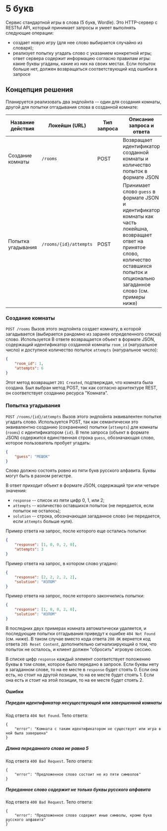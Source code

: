 # 5 букв
Сервис стандартной игры в слова (5 букв, Wordle).
Это HTTP-сервер с RESTful API, который принимает запросы и умеет выполнять следующие операции:
* создает новую игру (для нее слово выбирается случайно из словаря);
* реализует попытку угадать слово с указанием конкретной игры; ответ сервера содержит информацию согласно правилам игры: какие буквы угаданы, какие из них на своих местах. Если попыток больше нет, должен возвращаться соответствующий код ошибки в запросе

## Концепция решения
Планируется реализовать два эндпойнта -- один для создания комнаты, другой для попытки отгадывания слова в созданной комнате:

| Название действия  | Локейшн (URL)          | Тип запроса | Описание запроса и ответа                                                                                                                                                                              |
|--------------------|------------------------|-------------|--------------------------------------------------------------------------------------------------------------------------------------------------------------------------------------------------------|
| Создание комнаты   | `/rooms`               | POST        | Возвращает идентификатор созданной комнаты и количество попыток в формате JSON                                                                                                                         |
| Попытка угадывания | `/rooms/{id}/attempts` | POST        | Принимает слово `guess` в формате JSON и идентификатор комнаты как часть локейшна, возвращает ответ на принятое слово, количество оставшихся попыток и опционально загаданное слово (см. примеры ниже) |


### Создание комнаты
`POST /rooms`
Вызов этого эндпойнта создает комнату, в которой загадывается (выбирается рандомно из заранее определенного списка) слово. Используется В ответе возвращается объект в формате JSON, содержащий идентификатор созданной комнаты `room_id` (натуральное число) и доступное количество попыток `attempts` (натуральное число):
```json
{
    "room_id": 1,
    "attempts": 6
}
```

Этот метод возвращает `201 Created`, подтверждая, что комната была создана. Был выбран метод POST, так как согласно архитектуре REST, он соответствует созданию ресурса "Комната".

### Попытка угадывания
`POST /rooms/{id}/attempts`
Вызов этого эндпойнта эквивалентен попытке угадать слово. Используется POST, так как семантически это эквивалентно созданию (сохранению) попытки (`attempts`) для комнаты (`rooms`) с идентификатором `{id}`.
В теле запроса (объект в формате JSON) содержится единственная строка `guess`, обозначающая слово, которое пользователь пробует угадать:
```json
{
    "guess": "МЕШОК"
}
```
Слово должно состоять ровно из пяти букв русского алфавита. Буквы могут быть в разном регистре.

В ответ приходит объект в формате JSON, содержащий три или четыре значения:
* `response` -- список из пяти цифр 0, 1, или 2;
* `attempts` -- количество оставшихся попыток (не передается, если попыток не осталось);
* `solution` -- строка, обозначающая загаданное слово (не передается, если `attempts` больше нуля).

Пример ответа на запрос, после которого еще остались попытки:
```json
{
    "response": [1, 0, 0, 2, 0],
    "attempts": 3
}
```

Пример ответа на запрос, в котором слово угадано:
```json
{
    "response": [2, 2, 2, 2, 2],
    "solution": "ИЗЛОМ"
}
```

Пример ответа на запрос, после которого закончились попытки:
```json
{
    "response": [1, 0, 0, 2, 0],
    "solution": "ИЗЛОМ"
}
```

В последних двух примерах комната автоматически удаляется, и последующие попытки отгадывания приведут к ошибке `404 Not Found` (см. ниже). В таком случае вместо кода ответа `200 OK` вернется код ответа `205 Reset Content`, дополнительно сигнализирующий о том, что попыток не осталось, и клиент должен "сбросить" игровую сессию.

В списке цифр `response` каждый элемент соответствует положению буквы в том слове, которое было передано в запросе. Если буквы нету в загаданном слове, то на ее месте в `response` будет стоять 0. Если она есть, но стоит на другой позиции, то на ее месте будет стоять 1. Если она есть и стоит на этой позиции, то на ее месте будет стоять 2.

#### Ошибки
##### Передан идентификатор несуществующей или завершенной комнаты
Код ответа `404 Not Found`. Тело ответа:
```json!
{
    "error": "Комната с таким идентификатором не существует или игра в ней была завершена"
}
```
##### Длина переданного слова не равна 5
Код ответа `400 Bad Request`. Тело ответа:
```json!
{
    "error": "Предложенное слово состоит не из пяти символов"
}
```
##### Переданное слово содержит не только буквы русского алфавита
Код ответа `400 Bad Request`. Тело ответа:
```json!
{
    "error": "Предложенное слово содержит иные символы, кроме букв русского алфавита"
}
```
